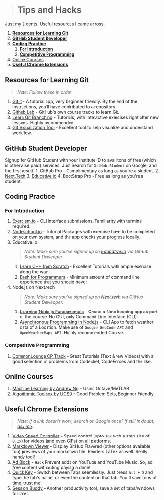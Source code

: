 ># Tips and Hacks
Just my 2 cents. Useful resources I came across. 


1. [**Resources for Learning Git**](#resources-for-learning-git)
2. [**GitHub Student Developer**](#github-student-developer)
3. [**Coding Practice**](#coding-practice)
   1. [**For Introduction**](#for-introduction)
   2. [**Competitive Programming**](#competitive-programming)
4. [Online Courses](#online-courses)
5. [**Useful Chrome Extensions**](#useful-chrome-extensions)

## **Resources for Learning Git**
  >*Note: Follow these in order* 
   1. [Git it](https://github.com/jlord/git-it-electron/releases) - A tutorial app, very beginner friendly. By the end of the instructions, you'll have contributed to a repository. 
   2. [Github Lab](https://lab.github.com/) - GitHub's own course tracks to learn Git. 
   3. [Learn Git Branching](https://learngitbranching.js.org/) - Tutorials, with interactive exercises right after new lessons. Highly recommended.
   4. [Git Visualization Tool](http://git-school.github.io/visualizing-git/) - Excellent tool to help visualize and understand workflow.
## **GitHub Student Developer**
   Signup for GitHub Student with your institute ID to avail tons of free (which is otherwise paid) services. Just Search for `GitHub Student` on Google, and the first result. 
    1. GitHub Pro - Complimentary as long as you're a student.
    2. [Next.Tech](https://next.tech/)
    3. [Educative.io](https://educative.io/)
    4. BootStrap Pro - Free as long as you're a student.

## **Coding Practice**
   ### **For Introduction**
   1. [Exercism.io](https://exercism.io/) - CLI Interface submissions. Familiarity with terminal required.
   2. [Nodeschool.io](https://nodeschool.io/) - Tutorial Packages with exercise have to be completed on your own system, and the app checks your progress locally.
   3. Educative.io 
      >*Note: Make sure you've signed up on [Educative.io](https://educative.io/) via GitHub Student Devleoper.*
      1. [Learn C++ from Scratch](https://www.educative.io/courses/learn-cpp-from-scratch) - Excellent Tutorials with ample exercise along the way.
      2. [Bash for Programmers](https://www.educative.io/courses/bash-for-programmers) - Minimum amount of command line experience that you should have! 
   4. Node.js on Next.tech
      >*Note: Make sure you've signed up on [Next.tech](https://next.tech/) via GitHub Student Devleoper.*
      1. [Learning Node.js Fundamentals](https://next.tech/catalog/learning-node-js-fundamentals) - Create a Note keeping app as part of the course. No GUI, only Command Line Interface (CLI).   
      2. [Asynchronous Programming in Node.js](https://next.tech/catalog/asynchronous-programming-in-node-js) - CLI App to fetch weather data of a Location. Make use of `Google GeoCode API` and `OpenWeatherMaps API`. Highly recommended Course. 

   ### **Competitive Programming**
   1. [CommonLounge CP Track](https://www.commonlounge.com/discussion/5d2822257dfa49328d85fd27cf114441) - Great Tutorials (Text & few Videos) with a good selection of problems from Codechef, CodeForces and the like. 

## Online Courses
   1. [Machine Learning by Andrew Ng](https://www.coursera.org/learn/machine-learning/) - Using Octave/MATLAB
   2. [Algorithmic Toolbox by UCSD](https://www.coursera.org/learn/algorithmic-toolbox) - Good Problem Sets, Beginner Friendly

## **Useful Chrome Extensions**
>*Note: If a link doesn't work, search on Google once? If still in doubt, [ask me](https://github.com/arpitkaushal/tipsandhacks#competitive-programming).*
   1. [Video Speed Controller](https://chrome.google.com/webstore/detail/video-speed-controller/nffaoalbilbmmfgbnbgppjihopabppdk?hl=en#:~:text=Once%20the%20extension%20is%20installed,seconds%20%2B%20lowers%20playback%20speed) - Speed control (upto `16x` with a step size of `0.1x`) for videos (and even GIFs) on all platforms. 
   2. [Markdown Viewer](https://chrome.google.com/webstore/detail/markdown-viewer/ckkdlimhmcjmikdlpkmbgfkaikojcbjk?hl=en) - Display GitHub Flavored (other options available too) previews of your markdown file. Renders LaTeX as well. Really handy tool!
   3. [Ad Block](https://chrome.google.com/webstore/detail/adblock-%E2%80%94-best-ad-blocker/gighmmpiobklfepjocnamgkkbiglidom) - `Hack` Prevent adds on YouTube and YouTube Music. So, ad free content withouting paying a dime!
   4. [Quick Key](https://chrome.google.com/webstore/detail/quickey-%E2%80%93-the-quick-tab-s/ldlghkoiihaelfnggonhjnfiabmaficg) - Switch between Tabs seemlessly. Just press `Alt + Q` and type the tab's name, or even the content on that  tab. You'll save tons of time, trust me!
   5. [Session Buddy](https://chrome.google.com/webstore/detail/session-buddy/edacconmaakjimmfgnblocblbcdcpbko?hl=en) - Another productivity tool, save a set of tabs/windows for later.  